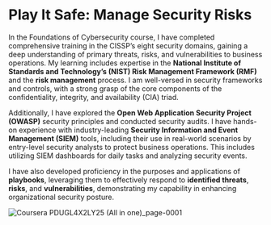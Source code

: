 # Play It Safe: Manage Security Risks

In the Foundations of Cybersecurity course, I have completed comprehensive training in the CISSP’s eight security domains, gaining a deep understanding of primary threats, risks, and vulnerabilities to business operations. My learning includes expertise in the **National Institute of Standards and Technology’s (NIST) Risk Management Framework (RMF)** and the **risk management** process. I am well-versed in security frameworks and controls, with a strong grasp of the core components of the confidentiality, integrity, and availability (CIA) triad.

Additionally, I have explored the **Open Web Application Security Project (OWASP)** security principles and conducted security audits. I have hands-on experience with industry-leading **Security Information and Event Management (SIEM)** tools, including their use in real-world scenarios by entry-level security analysts to protect business operations. This includes utilizing SIEM dashboards for daily tasks and analyzing security events.

I have also developed proficiency in the purposes and applications of **playbooks**, leveraging them to effectively respond to **identified threats**, **risks**, and **vulnerabilities**, demonstrating my capability in enhancing organizational security posture.

![Coursera PDUGL4X2LY25 (All in one)_page-0001](https://github.com/user-attachments/assets/e71d5c3e-82bf-45f4-9b4a-2acfe7c5f79d)


